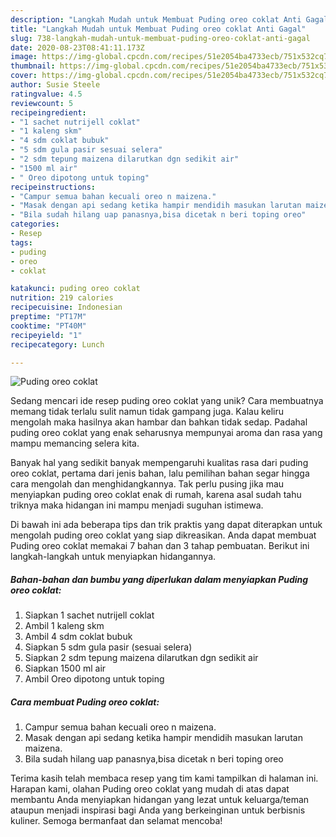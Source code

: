 ```yaml
---
description: "Langkah Mudah untuk Membuat Puding oreo coklat Anti Gagal"
title: "Langkah Mudah untuk Membuat Puding oreo coklat Anti Gagal"
slug: 738-langkah-mudah-untuk-membuat-puding-oreo-coklat-anti-gagal
date: 2020-08-23T08:41:11.173Z
image: https://img-global.cpcdn.com/recipes/51e2054ba4733ecb/751x532cq70/puding-oreo-coklat-foto-resep-utama.jpg
thumbnail: https://img-global.cpcdn.com/recipes/51e2054ba4733ecb/751x532cq70/puding-oreo-coklat-foto-resep-utama.jpg
cover: https://img-global.cpcdn.com/recipes/51e2054ba4733ecb/751x532cq70/puding-oreo-coklat-foto-resep-utama.jpg
author: Susie Steele
ratingvalue: 4.5
reviewcount: 5
recipeingredient:
- "1 sachet nutrijell coklat"
- "1 kaleng skm"
- "4 sdm coklat bubuk"
- "5 sdm gula pasir sesuai selera"
- "2 sdm tepung maizena dilarutkan dgn sedikit air"
- "1500 ml air"
- " Oreo dipotong untuk toping"
recipeinstructions:
- "Campur semua bahan kecuali oreo n maizena."
- "Masak dengan api sedang ketika hampir mendidih masukan larutan maizena."
- "Bila sudah hilang uap panasnya,bisa dicetak n beri toping oreo"
categories:
- Resep
tags:
- puding
- oreo
- coklat

katakunci: puding oreo coklat 
nutrition: 219 calories
recipecuisine: Indonesian
preptime: "PT17M"
cooktime: "PT40M"
recipeyield: "1"
recipecategory: Lunch

---
```



![Puding oreo coklat](https://img-global.cpcdn.com/recipes/51e2054ba4733ecb/751x532cq70/puding-oreo-coklat-foto-resep-utama.jpg)

Sedang mencari ide resep puding oreo coklat yang unik? Cara membuatnya memang tidak terlalu sulit namun tidak gampang juga. Kalau keliru mengolah maka hasilnya akan hambar dan bahkan tidak sedap. Padahal puding oreo coklat yang enak seharusnya mempunyai aroma dan rasa yang mampu memancing selera kita.



Banyak hal yang sedikit banyak mempengaruhi kualitas rasa dari puding oreo coklat, pertama dari jenis bahan, lalu pemilihan bahan segar hingga cara mengolah dan menghidangkannya. Tak perlu pusing jika mau menyiapkan puding oreo coklat enak di rumah, karena asal sudah tahu triknya maka hidangan ini mampu menjadi suguhan istimewa.


Di bawah ini ada beberapa tips dan trik praktis yang dapat diterapkan untuk mengolah puding oreo coklat yang siap dikreasikan. Anda dapat membuat Puding oreo coklat memakai 7 bahan dan 3 tahap pembuatan. Berikut ini langkah-langkah untuk menyiapkan hidangannya.

<!--inarticleads1-->

##### Bahan-bahan dan bumbu yang diperlukan dalam menyiapkan Puding oreo coklat:

1. Siapkan 1 sachet nutrijell coklat
1. Ambil 1 kaleng skm
1. Ambil 4 sdm coklat bubuk
1. Siapkan 5 sdm gula pasir (sesuai selera)
1. Siapkan 2 sdm tepung maizena dilarutkan dgn sedikit air
1. Siapkan 1500 ml air
1. Ambil  Oreo dipotong untuk toping




<!--inarticleads2-->

##### Cara membuat Puding oreo coklat:

1. Campur semua bahan kecuali oreo n maizena.
1. Masak dengan api sedang ketika hampir mendidih masukan larutan maizena.
1. Bila sudah hilang uap panasnya,bisa dicetak n beri toping oreo




Terima kasih telah membaca resep yang tim kami tampilkan di halaman ini. Harapan kami, olahan Puding oreo coklat yang mudah di atas dapat membantu Anda menyiapkan hidangan yang lezat untuk keluarga/teman ataupun menjadi inspirasi bagi Anda yang berkeinginan untuk berbisnis kuliner. Semoga bermanfaat dan selamat mencoba!
